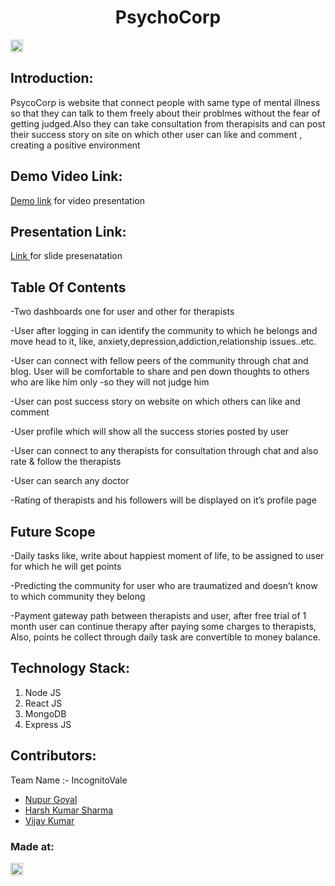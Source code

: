 <h1 align="center">PsychoCorp</h1>

<a href="https://hack36.com"> <img src="https://i.postimg.cc/RFFWF4vg/built-at-hack.jpg" height=20px> </a>

## Introduction:
PsycoCorp is website that connect people with same type of mental illness so that they can talk to them freely about their problmes without the fear of getting judged.Also they can take consultation from therapisits and can post their success story on site on which other user can like and comment , creating a positive environment

## Demo Video Link:
  <a href="https://drive.google.com/drive/folders/1njIbFDWyxPMvOrRvzgzh185XRycJdA0A?usp=share_link">Demo link</a> for video presentation
  
## Presentation Link:
  <a href="https://drive.google.com/drive/folders/1E8uPl1YgDYtVltX08PP5INkKk-4D5EdU?usp=share_link"> Link </a> for slide presenatation 

## Table Of Contents

-Two dashboards one for user and other for therapists

-User after logging in can identify the community to which he belongs and move head to it, like, anxiety,depression,addiction,relationship issues..etc.

-User can connect with fellow peers of the community through chat and blog. User will be comfortable to share and pen down thoughts to others who are like him only -so they will not judge him

-User can post success story on website on which others can like and comment

-User profile which will show all the success stories posted by user

-User can connect to any therapists for consultation through chat and also rate & follow the therapists

-User can search any doctor

-Rating of therapists and his followers will be displayed on it’s profile page


## Future Scope

-Daily tasks like, write about happiest moment of life, to be assigned to user for which he will get points

-Predicting the community for user who are traumatized and doesn’t know to which community they belong

-Payment gateway path between therapists and user, after free trial of 1 month user can continue therapy after paying some charges to therapists, Also, points he collect through daily task are convertible to money balance. 



## Technology Stack:
  1) Node JS
  2) React JS
  3) MongoDB
  4) Express JS

## Contributors:
Team Name :- IncognitoVale

* [Nupur Goyal](https://github.com/nupur102002)
* [Harsh Kumar Sharma](https://github.com/Harsh311003)
* [Vijay Kumar](https://github.com/vijaybadgurjar)

### Made at:
<a href="https://hack36.com"> <img src="https://i.postimg.cc/RFFWF4vg/built-at-hack.jpg" height=20px> </a>
